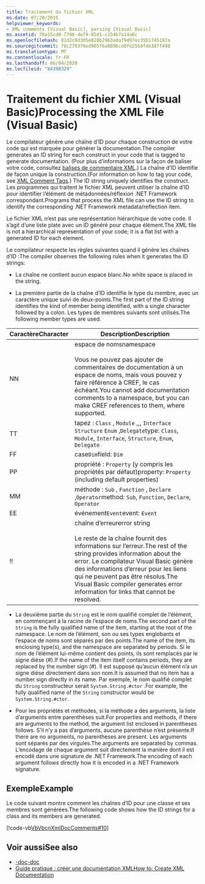 ```yaml
---
title: Traitement du fichier XML
ms.date: 07/20/2015
helpviewer_keywords:
- XML comments [Visual Basic], parsing [Visual Basic]
ms.assetid: 78a15cd0-7708-4e79-85d1-c154b7a14a8c
ms.openlocfilehash: 81d2c8d305e828b2963a0af9d97ec35b1745197a
ms.sourcegitcommit: f8c270376ed905f6a8896ce0fe25b4f4b38ff498
ms.translationtype: MT
ms.contentlocale: fr-FR
ms.lasthandoff: 06/04/2020
ms.locfileid: "84398329"
---
```

# <a name="processing-the-xml-file-visual-basic"></a><span data-ttu-id="b4a21-102">Traitement du fichier XML (Visual Basic)</span><span class="sxs-lookup"><span data-stu-id="b4a21-102">Processing the XML File (Visual Basic)</span></span>
<span data-ttu-id="b4a21-103">Le compilateur génère une chaîne d’ID pour chaque construction de votre code qui est marquée pour générer la documentation.</span><span class="sxs-lookup"><span data-stu-id="b4a21-103">The compiler generates an ID string for each construct in your code that is tagged to generate documentation.</span></span> <span data-ttu-id="b4a21-104">(Pour plus d’informations sur la façon de baliser votre code, consultez [balises de commentaire XML](../../language-reference/xmldoc/index.md).) La chaîne d’ID identifie de façon unique la construction.</span><span class="sxs-lookup"><span data-stu-id="b4a21-104">(For information on how to tag your code, see [XML Comment Tags](../../language-reference/xmldoc/index.md).) The ID string uniquely identifies the construct.</span></span> <span data-ttu-id="b4a21-105">Les programmes qui traitent le fichier XML peuvent utiliser la chaîne d’ID pour identifier l’élément de métadonnées/réflexion .NET Framework correspondant.</span><span class="sxs-lookup"><span data-stu-id="b4a21-105">Programs that process the XML file can use the ID string to identify the corresponding .NET Framework metadata/reflection item.</span></span>  
  
 <span data-ttu-id="b4a21-106">Le fichier XML n’est pas une représentation hiérarchique de votre code. Il s’agit d’une liste plate avec un ID généré pour chaque élément.</span><span class="sxs-lookup"><span data-stu-id="b4a21-106">The XML file is not a hierarchical representation of your code; it is a flat list with a generated ID for each element.</span></span>  
  
 <span data-ttu-id="b4a21-107">Le compilateur respecte les règles suivantes quand il génère les chaînes d’ID :</span><span class="sxs-lookup"><span data-stu-id="b4a21-107">The compiler observes the following rules when it generates the ID strings:</span></span>  
  
- <span data-ttu-id="b4a21-108">La chaîne ne contient aucun espace blanc.</span><span class="sxs-lookup"><span data-stu-id="b4a21-108">No white space is placed in the string.</span></span>  
  
- <span data-ttu-id="b4a21-109">La première partie de la chaîne d’ID identifie le type du membre, avec un caractère unique suivi de deux-points.</span><span class="sxs-lookup"><span data-stu-id="b4a21-109">The first part of the ID string identifies the kind of member being identified, with a single character followed by a colon.</span></span> <span data-ttu-id="b4a21-110">Les types de membres suivants sont utilisés.</span><span class="sxs-lookup"><span data-stu-id="b4a21-110">The following member types are used.</span></span>  
  
|<span data-ttu-id="b4a21-111">Caractère</span><span class="sxs-lookup"><span data-stu-id="b4a21-111">Character</span></span>|<span data-ttu-id="b4a21-112">Description</span><span class="sxs-lookup"><span data-stu-id="b4a21-112">Description</span></span>|  
|---|---|  
|<span data-ttu-id="b4a21-113">N</span><span class="sxs-lookup"><span data-stu-id="b4a21-113">N</span></span>|<span data-ttu-id="b4a21-114">espace de noms</span><span class="sxs-lookup"><span data-stu-id="b4a21-114">namespace</span></span><br /><br /> <span data-ttu-id="b4a21-115">Vous ne pouvez pas ajouter de commentaires de documentation à un espace de noms, mais vous pouvez y faire référence à CREF, le cas échéant.</span><span class="sxs-lookup"><span data-stu-id="b4a21-115">You cannot add documentation comments to a namespace, but you can make CREF references to them, where supported.</span></span>|  
|<span data-ttu-id="b4a21-116">T</span><span class="sxs-lookup"><span data-stu-id="b4a21-116">T</span></span>|<span data-ttu-id="b4a21-117">tapez : `Class` , `Module` ,,, `Interface` `Structure` `Enum` ,`Delegate`</span><span class="sxs-lookup"><span data-stu-id="b4a21-117">type: `Class`, `Module`, `Interface`, `Structure`, `Enum`, `Delegate`</span></span>|  
|<span data-ttu-id="b4a21-118">F</span><span class="sxs-lookup"><span data-stu-id="b4a21-118">F</span></span>|<span data-ttu-id="b4a21-119">case`Dim`</span><span class="sxs-lookup"><span data-stu-id="b4a21-119">field: `Dim`</span></span>|  
|<span data-ttu-id="b4a21-120">P</span><span class="sxs-lookup"><span data-stu-id="b4a21-120">P</span></span>|<span data-ttu-id="b4a21-121">propriété : `Property` (y compris les propriétés par défaut)</span><span class="sxs-lookup"><span data-stu-id="b4a21-121">property: `Property` (including default properties)</span></span>|  
|<span data-ttu-id="b4a21-122">M</span><span class="sxs-lookup"><span data-stu-id="b4a21-122">M</span></span>|<span data-ttu-id="b4a21-123">méthode : `Sub` , `Function` , `Declare` ,`Operator`</span><span class="sxs-lookup"><span data-stu-id="b4a21-123">method: `Sub`, `Function`, `Declare`, `Operator`</span></span>|  
|<span data-ttu-id="b4a21-124">E</span><span class="sxs-lookup"><span data-stu-id="b4a21-124">E</span></span>|<span data-ttu-id="b4a21-125">événement`Event`</span><span class="sxs-lookup"><span data-stu-id="b4a21-125">event: `Event`</span></span>|  
|<span data-ttu-id="b4a21-126">!</span><span class="sxs-lookup"><span data-stu-id="b4a21-126">!</span></span>|<span data-ttu-id="b4a21-127">chaîne d’erreur</span><span class="sxs-lookup"><span data-stu-id="b4a21-127">error string</span></span><br /><br /> <span data-ttu-id="b4a21-128">Le reste de la chaîne fournit des informations sur l’erreur.</span><span class="sxs-lookup"><span data-stu-id="b4a21-128">The rest of the string provides information about the error.</span></span> <span data-ttu-id="b4a21-129">Le compilateur Visual Basic génère des informations d’erreur pour les liens qui ne peuvent pas être résolus.</span><span class="sxs-lookup"><span data-stu-id="b4a21-129">The Visual Basic compiler generates error information for links that cannot be resolved.</span></span>|  
  
- <span data-ttu-id="b4a21-130">La deuxième partie du `String` est le nom qualifié complet de l’élément, en commençant à la racine de l’espace de noms.</span><span class="sxs-lookup"><span data-stu-id="b4a21-130">The second part of the `String` is the fully qualified name of the item, starting at the root of the namespace.</span></span> <span data-ttu-id="b4a21-131">Le nom de l’élément, son ou ses types englobants et l’espace de noms sont séparés par des points.</span><span class="sxs-lookup"><span data-stu-id="b4a21-131">The name of the item, its enclosing type(s), and the namespace are separated by periods.</span></span> <span data-ttu-id="b4a21-132">Si le nom de l’élément lui-même contient des points, ils sont remplacés par le signe dièse (#).</span><span class="sxs-lookup"><span data-stu-id="b4a21-132">If the name of the item itself contains periods, they are replaced by the number sign (#).</span></span> <span data-ttu-id="b4a21-133">Il est supposé qu’aucun élément n’a un signe dièse directement dans son nom.</span><span class="sxs-lookup"><span data-stu-id="b4a21-133">It is assumed that no item has a number sign directly in its name.</span></span> <span data-ttu-id="b4a21-134">Par exemple, le nom qualifié complet du `String` constructeur serait `System.String.#ctor` .</span><span class="sxs-lookup"><span data-stu-id="b4a21-134">For example, the fully qualified name of the `String` constructor would be `System.String.#ctor`.</span></span>  
  
- <span data-ttu-id="b4a21-135">Pour les propriétés et méthodes, si la méthode a des arguments, la liste d’arguments entre parenthèses suit.</span><span class="sxs-lookup"><span data-stu-id="b4a21-135">For properties and methods, if there are arguments to the method, the argument list enclosed in parentheses follows.</span></span> <span data-ttu-id="b4a21-136">S’il n’y a pas d’arguments, aucune parenthèse n’est présente.</span><span class="sxs-lookup"><span data-stu-id="b4a21-136">If there are no arguments, no parentheses are present.</span></span> <span data-ttu-id="b4a21-137">Les arguments sont séparés par des virgules.</span><span class="sxs-lookup"><span data-stu-id="b4a21-137">The arguments are separated by commas.</span></span> <span data-ttu-id="b4a21-138">L’encodage de chaque argument suit directement la manière dont il est encodé dans une signature de .NET Framework.</span><span class="sxs-lookup"><span data-stu-id="b4a21-138">The encoding of each argument follows directly how it is encoded in a .NET Framework signature.</span></span>  
  
## <a name="example"></a><span data-ttu-id="b4a21-139">Exemple</span><span class="sxs-lookup"><span data-stu-id="b4a21-139">Example</span></span>  
 <span data-ttu-id="b4a21-140">Le code suivant montre comment les chaînes d’ID pour une classe et ses membres sont générées.</span><span class="sxs-lookup"><span data-stu-id="b4a21-140">The following code shows how the ID strings for a class and its members are generated.</span></span>  
  
 [!code-vb[VbVbcnXmlDocComments#10](~/samples/snippets/visualbasic/VS_Snippets_VBCSharp/VbVbcnXmlDocComments/VB/Class1.vb#10)]  
  
## <a name="see-also"></a><span data-ttu-id="b4a21-141">Voir aussi</span><span class="sxs-lookup"><span data-stu-id="b4a21-141">See also</span></span>

- [<span data-ttu-id="b4a21-142">-doc</span><span class="sxs-lookup"><span data-stu-id="b4a21-142">-doc</span></span>](../../reference/command-line-compiler/doc.md)
- [<span data-ttu-id="b4a21-143">Guide pratique : créer une documentation XML</span><span class="sxs-lookup"><span data-stu-id="b4a21-143">How to: Create XML Documentation</span></span>](how-to-create-xml-documentation.md)
